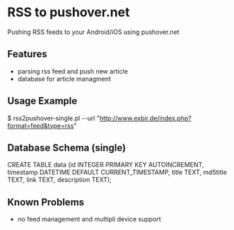 
RSS to pushover.net 
=============

Pushing RSS feeds to your Android/iOS using pushover.net

Features
-------

* parsing rss feed and push new article
* database for article managment

Usage Example
-------

$ rss2pushover-single.pl --url "http://www.exbir.de/index.php?format=feed&type=rss"

Database Schema (single)
-------

CREATE TABLE data (id INTEGER PRIMARY KEY AUTOINCREMENT, timestamp DATETIME DEFAULT CURRENT_TIMESTAMP, title TEXT, md5title TEXT, link TEXT, description TEXT);

Known Problems
-------

* no feed management and multipli device support


